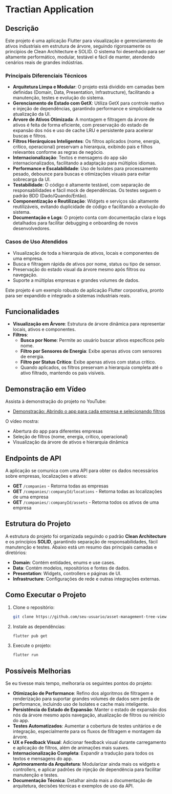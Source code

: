 # Tractian Application

## Descrição

Este projeto é uma aplicação Flutter para visualização e gerenciamento de ativos industriais em estrutura de árvore, seguindo rigorosamente os princípios de Clean Architecture e SOLID. O sistema foi desenhado para ser altamente performático, modular, testável e fácil de manter, atendendo cenários reais de grandes indústrias.

### Principais Diferenciais Técnicos

- **Arquitetura Limpa e Modular**: O projeto está dividido em camadas bem definidas (Domain, Data, Presentation, Infrastructure), facilitando a manutenção, testes e evolução do sistema.
- **Gerenciamento de Estado com GetX**: Utiliza GetX para controle reativo e injeção de dependências, garantindo performance e simplicidade na atualização da UI.
- **Árvore de Ativos Otimizada**: A montagem e filtragem da árvore de ativos é feita de forma eficiente, com preservação do estado de expansão dos nós e uso de cache LRU e persistente para acelerar buscas e filtros.
- **Filtros Hierárquicos Inteligentes**: Os filtros aplicados (nome, energia, crítico, operacional) preservam a hierarquia, exibindo pais e filhos relevantes conforme as regras de negócio.
- **Internacionalização**: Textos e mensagens do app são internacionalizados, facilitando a adaptação para múltiplos idiomas.
- **Performance e Escalabilidade**: Uso de Isolates para processamento pesado, debounce para buscas e otimizações visuais para evitar sobrecarga da UI.
- **Testabilidade**: O código é altamente testável, com separação de responsabilidades e fácil mock de dependências. Os testes seguem o padrão BDD (Dado/Quando/Então).
- **Componentização e Reutilização**: Widgets e serviços são altamente reutilizáveis, evitando duplicidade de código e facilitando a evolução do sistema.
- **Documentação e Logs**: O projeto conta com documentação clara e logs detalhados para facilitar debugging e onboarding de novos desenvolvedores.

### Casos de Uso Atendidos

- Visualização de toda a hierarquia de ativos, locais e componentes de uma empresa.
- Busca e filtragem rápida de ativos por nome, status ou tipo de sensor.
- Preservação do estado visual da árvore mesmo após filtros ou navegação.
- Suporte a múltiplas empresas e grandes volumes de dados.

Este projeto é um exemplo robusto de aplicação Flutter corporativa, pronto para ser expandido e integrado a sistemas industriais reais.

## Funcionalidades

- **Visualização em Árvore**: Estrutura de árvore dinâmica para representar locais, ativos e componentes.
- **Filtros**:
  - **Busca por Nome**: Permite ao usuário buscar ativos específicos pelo nome.
  - **Filtro por Sensores de Energia**: Exibe apenas ativos com sensores de energia.
  - **Filtro por Status Crítico**: Exibe apenas ativos com status crítico.
  - Quando aplicados, os filtros preservam a hierarquia completa até o ativo filtrado, mantendo os pais visíveis.

## Demonstração em Vídeo

Assista à demonstração do projeto no YouTube:
- [Demonstração: Abrindo o app para cada empresa e selecionando filtros](https://youtu.be/9_seV0NmoAU)

O vídeo mostra:
- Abertura do app para diferentes empresas
- Seleção de filtros (nome, energia, crítico, operacional)
- Visualização da árvore de ativos e hierarquia dinâmica

## Endpoints de API

A aplicação se comunica com uma API para obter os dados necessários sobre empresas, localizações e ativos:

- **GET** `/companies` - Retorna todas as empresas
- **GET** `/companies/:companyId/locations` - Retorna todas as localizações de uma empresa
- **GET** `/companies/:companyId/assets` - Retorna todos os ativos de uma empresa

## Estrutura do Projeto

A estrutura do projeto foi organizada seguindo o padrão **Clean Architecture** e os princípios **SOLID**, garantindo separação de responsabilidades, fácil manutenção e testes. Abaixo está um resumo das principais camadas e diretórios:

- **Domain**: Contém entidades, enums e use cases.
- **Data**: Contém modelos, repositórios e fontes de dados.
- **Presentation**: Widgets, controllers e páginas de UI.
- **Infrastructure**: Configurações de rede e outras integrações externas.

## Como Executar o Projeto

1. Clone o repositório:
   ```bash
   git clone https://github.com/seu-usuario/asset-management-tree-view.git
   ```
2. Instale as dependências:

   ```bash
   flutter pub get
   ```

3. Execute o projeto:

   ```bash
   flutter run
   ```

## Possíveis Melhorias

Se eu tivesse mais tempo, melhoraria os seguintes pontos do projeto:

- **Otimização de Performance**: Refino dos algoritmos de filtragem e renderização para suportar grandes volumes de dados sem perda de performance, incluindo uso de Isolates e cache mais inteligente.
- **Persistência do Estado de Expansão**: Manter o estado de expansão dos nós da árvore mesmo após navegação, atualização de filtros ou reinício do app.
- **Testes Automatizados**: Aumentar a cobertura de testes unitários e de integração, especialmente para os fluxos de filtragem e montagem da árvore.
- **UX e Feedback Visual**: Adicionar feedback visual durante carregamento e aplicação de filtros, além de animações mais suaves.
- **Internacionalização Completa**: Expandir a tradução para todos os textos e mensagens do app.
- **Aprimoramento da Arquitetura**: Modularizar ainda mais os widgets e controllers, e aplicar padrões de injeção de dependência para facilitar manutenção e testes.
- **Documentação Técnica**: Detalhar ainda mais a documentação de arquitetura, decisões técnicas e exemplos de uso da API.
